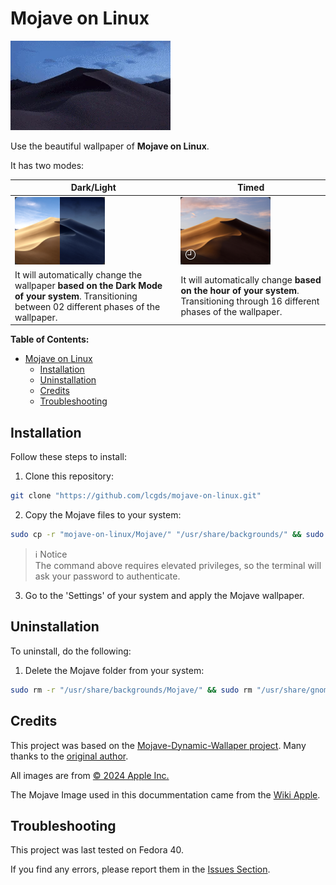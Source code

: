 # Mojave on Linux

![Mojave Wallpaper on Linux](images/Mojave.webp "Mojave")

Use the beautiful wallpaper of **Mojave on Linux**.

It has two modes:

| Dark/Light                                                                                                                                        | Timed                                                                                                                          |
| ------------------------------------------------------------------------------------------------------------------------------------------------- | ------------------------------------------------------------------------------------------------------------------------------ |
| ![Dark/Light Mode Demonstration](images/Light_Dark_Mode.png "Mojave")                                                                             | ![Timed Mode Demonstration](images/Timed_Mode.png "Mojave")                                                                    |
| It will automatically change the wallpaper **based on the Dark Mode of your system**. Transitioning between 02 different phases of the wallpaper. | It will automatically change **based on the hour of your system**. Transitioning through 16 different phases of the wallpaper. |

**Table of Contents:**

- [Mojave on Linux](#mojave-on-linux)
  - [Installation](#installation)
  - [Uninstallation](#uninstallation)
  - [Credits](#credits)
  - [Troubleshooting](#troubleshooting)

## Installation

Follow these steps to install:

1. Clone this repository:

```bash
git clone "https://github.com/lcgds/mojave-on-linux.git"
```

2. Copy the Mojave files to your system:

```bash
sudo cp -r "mojave-on-linux/Mojave/" "/usr/share/backgrounds/" && sudo cp "mojave-on-linux/Mojave.xml" "/usr/share/gnome-background-properties/"
```

> :information_source: Notice \
> The command above requires elevated privileges, so the terminal will ask your password to authenticate.

3. Go to the 'Settings' of your system and apply the Mojave wallpaper.

## Uninstallation

To uninstall, do the following:

1. Delete the Mojave folder from your system:

```bash
sudo rm -r "/usr/share/backgrounds/Mojave/" && sudo rm "/usr/share/gnome-background-properties/Mojave.xml"
```

## Credits

This project was based on the [Mojave-Dynamic-Wallaper project](https://github.com/n3PH1lim/Mojave-Dynamic-Wallpaper). Many thanks to the [original author](https://github.com/n3PH1lim).

All images are from [© 2024 Apple Inc.](https://apps.apple.com/br/app/macos-mojave/id1398502828?mt=12)

The Mojave Image used in this docummentation came from the [Wiki Apple](https://apple.fandom.com/es/wiki/MacOS_Mojave).

## Troubleshooting

This project was last tested on Fedora 40.

If you find any errors, please report them in the [Issues Section](https://github.com/lcgds/mojave-on-linux/issues).
